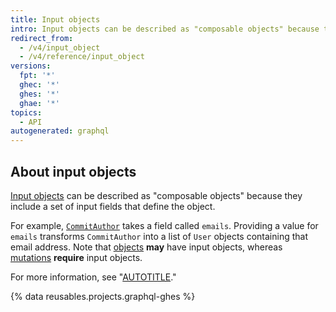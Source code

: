 ```yaml
---
title: Input objects
intro: Input objects can be described as "composable objects" because they include a set of input fields that define the object.
redirect_from:
  - /v4/input_object
  - /v4/reference/input_object
versions:
  fpt: '*'
  ghec: '*'
  ghes: '*'
  ghae: '*'
topics:
  - API
autogenerated: graphql
---
```


## About input objects

[Input objects](https://graphql.github.io/graphql-spec/June2018/#sec-Input-Objects) can be described as "composable objects" because they include a set of input fields that define the object.

For example, [`CommitAuthor`](/graphql/reference/input-objects#commitauthor) takes a field called `emails`. Providing a value for `emails` transforms `CommitAuthor` into a list of `User` objects containing that email address. Note that [objects](/graphql/reference/objects) **may** have input objects, whereas [mutations](/graphql/reference/mutations) **require** input objects.

For more information, see "[AUTOTITLE](/graphql/guides/forming-calls-with-graphql#about-mutations)."

{% data reusables.projects.graphql-ghes %}

<!-- Content after this section is automatically generated -->
